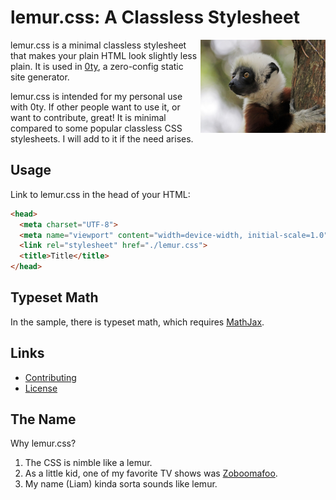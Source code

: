 # lemur.css: A Classless Stylesheet
<img src="./lemur.jpg" align="right" width="200" alt="A Nice Lemur"/>

lemur.css is a minimal classless stylesheet that makes your plain
HTML look slightly less plain. It is used in
[0ty](https://github.com/liammulh/0ty), a zero-config static site generator.

lemur.css is intended for my personal use with 0ty. If other people
want to use it, or want to contribute, great! It is minimal compared to
some popular classless CSS stylesheets. I will add to it if the need
arises.

## Usage

Link to lemur.css in the head of your HTML:

```html
<head>
  <meta charset="UTF-8">
  <meta name="viewport" content="width=device-width, initial-scale=1.0">
  <link rel="stylesheet" href="./lemur.css">
  <title>Title</title>
</head>
```

## Typeset Math

In the sample, there is typeset math, which requires
[MathJax](https://www.mathjax.org).

## Links

- [Contributing](./CONTRIBUTING.md)
- [License](./LICENSE.md)

## The Name

Why lemur.css?

1. The CSS is nimble like a lemur.
2. As a little kid, one of my favorite TV shows was
   [Zoboomafoo](https://en.wikipedia.org/wiki/Zoboomafoo).
3. My name (Liam) kinda sorta sounds like lemur.